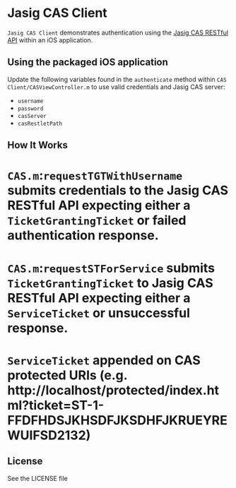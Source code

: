 Jasig CAS Client
=============
`Jasig CAS Client` demonstrates authentication using the [Jasig CAS RESTful API](https://wiki.jasig.org/display/CASUM/RESTful+API) within an iOS application.

Using the packaged iOS application
---
Update the following variables found in the `authenticate` method within `CAS Client/CASViewController.m` to use valid credentials and Jasig CAS server:
* `username`
* `password`
* `casServer`
* `casRestletPath`

How It Works
---
# `CAS.m`:`requestTGTWithUsername` submits credentials to the Jasig CAS RESTful API expecting either a `TicketGrantingTicket` or failed authentication response.
# `CAS.m`:`requestSTForService` submits `TicketGrantingTicket` to Jasig CAS RESTful API expecting either a `ServiceTicket` or unsuccessful response.
# `ServiceTicket` appended on CAS protected URIs (e.g. http://localhost/protected/index.html?ticket=ST-1-FFDFHDSJKHSDFJKSDHFJKRUEYREWUIFSD2132)

License
---
See the LICENSE file
